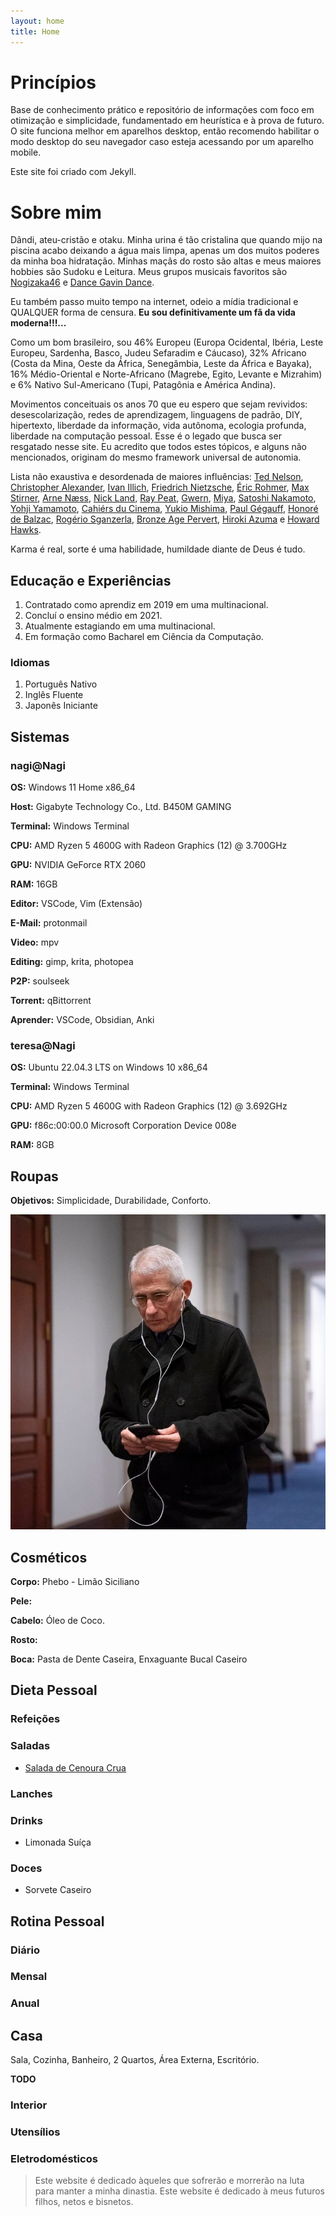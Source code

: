 ```yaml
---
layout: home
title: Home
---
```


# Princípios

Base de conhecimento prático e repositório de informações com foco em otimização e simplicidade, fundamentado em heurística e à prova de futuro. O site funciona melhor em aparelhos desktop, então recomendo habilitar o modo desktop do seu navegador caso esteja acessando por um aparelho mobile.

Este site foi criado com Jekyll.

# Sobre mim

Dândi, ateu-cristão e otaku. Minha urina é tão cristalina que quando mijo na piscina acabo deixando a água mais limpa, apenas um dos muitos poderes da minha boa hidratação. Minhas maçãs do rosto são altas e meus maiores hobbies são Sudoku e Leitura. Meus grupos musicais favoritos são [Nogizaka46](https://en.wikipedia.org/wiki/Nogizaka46) e [Dance Gavin Dance](https://en.wikipedia.org/wiki/Dance_Gavin_Dance).

Eu também passo muito tempo na internet, odeio a mídia tradicional e QUALQUER forma de censura. **Eu sou definitivamente um fã da vida moderna!!!...**

Como um bom brasileiro, sou 46% Europeu (Europa Ocidental, Ibéria, Leste Europeu, Sardenha, Basco, Judeu Sefaradim e Cáucaso), 32% Africano (Costa da Mina, Oeste da África, Senegâmbia, Leste da África e Bayaka), 16% Médio-Oriental e Norte-Africano (Magrebe, Egito, Levante e Mizrahim) e 6% Nativo Sul-Americano (Tupi, Patagônia e América Andina). 

Movimentos conceituais os anos 70 que eu espero que sejam revividos: desescolarização, redes de aprendizagem, linguagens de padrão, DIY, hipertexto, liberdade da informação, vida autônoma, ecologia profunda, liberdade na computação pessoal. Esse é o legado que busca ser resgatado nesse site. Eu acredito que todos estes tópicos, e alguns não mencionados, originam do mesmo framework universal de autonomia. 

Lista não exaustiva e desordenada de maiores influências: [Ted Nelson](https://en.wikipedia.org/wiki/Ted_Nelson), [Christopher Alexander](https://en.wikipedia.org/wiki/Christopher_Alexander), [Ivan Illich](https://en.wikipedia.org/wiki/Ivan_Illich), [Friedrich Nietzsche](https://en.wikipedia.org/wiki/Philosophy_of_Friedrich_Nietzsche), [Éric Rohmer](https://en.wikipedia.org/wiki/%C3%89ric_Rohmer), [Max Stirner](https://en.wikipedia.org/wiki/Max_Stirner), [Arne Næss](https://en.wikipedia.org/wiki/Arne_N%C3%A6ss), [Nick Land](https://en.wikipedia.org/wiki/Nick_Land), [Ray Peat](https://raypeat.com/about.shtml), [Gwern](https://gwern.net/me), [Miya](https://edith.reisen/), [Satoshi Nakamoto](https://en.wikipedia.org/wiki/Satoshi_Nakamoto), [Yohji Yamamoto](https://en.wikipedia.org/wiki/Yohji_Yamamoto), [Cahiérs du Cinema](https://en.wikipedia.org/wiki/Cahiers_du_Cin%C3%A9ma), [Yukio Mishima](https://en.wikipedia.org/wiki/Yukio_Mishima), [Paul Gégauff](https://en.wikipedia.org/wiki/Paul_G%C3%A9gauff), [Honoré de Balzac](https://en.wikipedia.org/wiki/Honor%C3%A9_de_Balzac), [Rogério Sganzerla](https://pt.wikipedia.org/wiki/Rog%C3%A9rio_Sganzerla), [Bronze Age Pervert](https://en.wikipedia.org/wiki/Bronze_Age_Pervert), [Hiroki Azuma](https://en.wikipedia.org/wiki/Hiroki_Azuma) e [Howard Hawks](https://en.wikipedia.org/wiki/Howard_Hawks).

Karma é real, sorte é uma habilidade, humildade diante de Deus é tudo.

## Educação e Experiências

1. Contratado como aprendiz em 2019 em uma multinacional.
2. Concluí o ensino médio em 2021.
3. Atualmente estagiando em uma multinacional.
4. Em formação como Bacharel em Ciência da Computação.

### Idiomas

1. Português Nativo
2. Inglês Fluente
3. Japonês Iniciante

## Sistemas

### nagi@Nagi

**OS:** Windows 11 Home x86_64

**Host:** Gigabyte Technology Co., Ltd. B450M GAMING

**Terminal:** Windows Terminal

**CPU:** AMD Ryzen 5 4600G with Radeon Graphics (12) @ 3.700GHz

**GPU:** NVIDIA GeForce RTX 2060

**RAM:** 16GB

**Editor:** VSCode, Vim (Extensão)

**E-Mail:** protonmail

**Video:** mpv

**Editing:** gimp, krita, photopea

**P2P:** soulseek

**Torrent:** qBittorrent

**Aprender:** VSCode, Obsidian, Anki

### teresa@Nagi

**OS:** Ubuntu 22.04.3 LTS on Windows 10 x86_64

**Terminal:** Windows Terminal

**CPU:** AMD Ryzen 5 4600G with Radeon Graphics (12) @ 3.692GHz

**GPU:** f86c:00:00.0 Microsoft Corporation Device 008e

**RAM:** 8GB

## Roupas

**Objetivos:** Simplicidade, Durabilidade, Conforto. 

![Alt text](images/bourgeoise_drip.png)

## Cosméticos

**Corpo:** Phebo - Limão Siciliano

**Pele:** 

**Cabelo:** Óleo de Coco.

**Rosto:**

**Boca:** Pasta de Dente Caseira, Enxaguante Bucal Caseiro

## Dieta Pessoal

### Refeições

### Saladas

- [Salada de Cenoura Crua](_journal/2023-08-salada-de-cenoura-crua.md)

### Lanches

### Drinks

- Limonada Suíça

### Doces

- Sorvete Caseiro

## Rotina Pessoal

### Diário

### Mensal

### Anual

## Casa 

Sala, Cozinha, Banheiro, 2 Quartos, Área Externa, Escritório.

**TODO**

### Interior

### Utensílios

### Eletrodomésticos


> Este website é dedicado àqueles que sofrerão e morrerão na luta para manter a minha dinastia. Este website é dedicado à meus futuros filhos, netos e bisnetos.